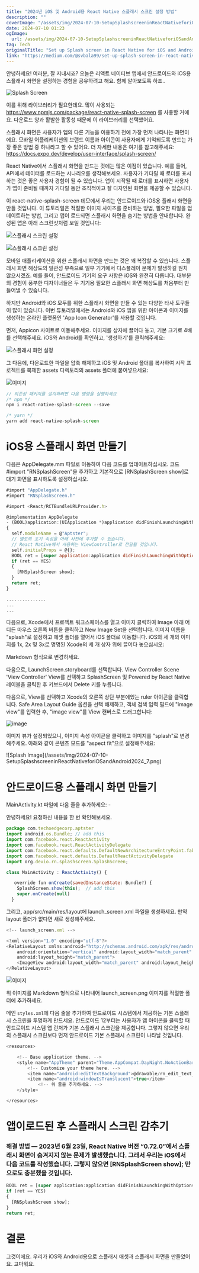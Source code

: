 ```yaml
---
title: "2024년 iOS 및 Android용 React Native 스플래시 스크린 설정 방법"
description: ""
coverImage: "/assets/img/2024-07-10-SetupSplashscreeninReactNativeforiOSandAndroid2024_0.png"
date: 2024-07-10 01:23
ogImage: 
  url: /assets/img/2024-07-10-SetupSplashscreeninReactNativeforiOSandAndroid2024_0.png
tag: Tech
originalTitle: "Set up Splash screen in React Native for iOS and Android | 2024"
link: "https://medium.com/@svbala99/set-up-splash-screen-in-react-native-for-ios-and-android-2023-dbedb87fe75e"
---
```



안녕하세요! 여러분, 잘 지내시죠? 오늘은 리액트 네이티브 앱에서 안드로이드와 iOS용 스플래시 화면을 설정하는 경험을 공유하려고 해요. 함께 알아보도록 하죠..

![Splash Screen](/assets/img/2024-07-10-SetupSplashscreeninReactNativeforiOSandAndroid2024_0.png)

이를 위해 라이브러리가 필요한데요. 많이 사용되는 https://www.npmjs.com/package/react-native-splash-screen 를 사용할 거에요. 다운로드 양과 활발한 활동성 때문에 이 라이브러리를 선택했어요.

스플래시 화면은 사용자가 앱의 다른 기능을 이용하기 전에 가장 먼저 나타나는 화면이에요. 모바일 어플리케이션의 브랜드 이름과 아이콘이 사용자에게 기억되도록 만드는 가장 좋은 방법 중 하나라고 할 수 있어요. 더 자세한 내용은 여기를 참고해주세요: https://docs.expo.dev/develop/user-interface/splash-screen/

<div class="content-ad"></div>

React Native에서 스플래시 화면을 만드는 것에는 많은 이점이 있습니다. 예를 들어, API에서 데이터를 로드하는 시나리오를 생각해보세요. 사용자가 기다릴 때 로더를 표시하는 것은 좋은 사용자 경험이 될 수 있습니다. 앱이 시작될 때 로더를 표시하면 사용자가 앱이 준비될 때까지 기다릴 동안 조직적이고 잘 디자인된 화면을 제공할 수 있습니다.

이 react-native-splash-screen 데모에서 우리는 안드로이드와 iOS용 플래시 화면을 만들 것입니다. 이 튜토리얼은 적절한 이미지 사이즈를 준비하는 방법, 필요한 파일을 업데이트하는 방법, 그리고 앱이 로드되면 스플래시 화면을 숨기는 방법을 안내합니다. 완성된 앱은 아래 스크린샷처럼 보일 것입니다:

![스플래시 스크린 설정](/assets/img/2024-07-10-SetupSplashscreeninReactNativeforiOSandAndroid2024_1.png)

![스플래시 스크린 설정](/assets/img/2024-07-10-SetupSplashscreeninReactNativeforiOSandAndroid2024_2.png)

<div class="content-ad"></div>

모바일 애플리케이션을 위한 스플래시 화면을 만드는 것은 꽤 복잡할 수 있습니다. 스플래시 화면 해상도의 일관성 부족으로 일부 기기에서 디스플레이 문제가 발생하길 원치 않으시겠죠. 예를 들어, 안드로이드 기기의 요구 사항은 iOS와 완전히 다릅니다. 대부분의 경험이 풍부한 디자이너들은 두 기기용 필요한 스플래시 화면 해상도를 처음부터 만들어낼 수 있습니다.

하지만 Android와 iOS 모두를 위한 스플래시 화면을 만들 수 있는 다양한 타사 도구들이 많이 있습니다. 이번 튜토리얼에서는 Android와 iOS 앱을 위한 아이콘과 이미지를 생성하는 온라인 플랫폼인 'App Icon Generator'를 사용할 것입니다.

먼저, Appicon 사이트로 이동해주세요. 이미지를 상자에 끌어다 놓고, 기본 크기로 4배를 선택해주세요. iOS와 Android를 확인하고, '생성하기'를 클릭해주세요:

![스플래시 화면 설정](/assets/img/2024-07-10-SetupSplashscreeninReactNativeforiOSandAndroid2024_3.png)

<div class="content-ad"></div>

그 다음에, 다운로드한 파일을 압축 해제하고 iOS 및 Android 폴더를 복사하여 시작 프로젝트를 복제한 assets 디렉토리의 assets 폴더에 붙여넣으세요:

![이미지](/assets/img/2024-07-10-SetupSplashscreeninReactNativeforiOSandAndroid2024_4.png)

```js
// 의존성 패키지를 설치하려면 다음 명령을 실행하세요
/* npm */
npm i react-native-splash-screen --save

/* yarn */
yarn add react-native-splash-screen
```

# iOS용 스플래시 화면 만들기

<div class="content-ad"></div>


다음은 AppDelegate.mm 파일로 이동하여 다음 코드를 업데이트하십시오. 코드 #import "RNSplashScreen"을 추가하고 기본적으로 [RNSplashScreen show]로 대기 화면을 표시하도록 설정하십시오.

```js
#import "AppDelegate.h"
#import "RNSplashScreen.h"

#import <React/RCTBundleURLProvider.h>

@implementation AppDelegate
- (BOOL)application:(UIApplication *)application didFinishLaunchingWithOptions:(NSDictionary *)launchOptions
{
  self.moduleName = @"Aptster";
  // 별도의 초기 속성을 아래 사전에 추가할 수 있습니다.
  // React Native에서 사용하는 ViewController로 전달될 것입니다.
  self.initialProps = @{};
  BOOL ret = [super application:application didFinishLaunchingWithOptions:launchOptions];
  if (ret == YES)
  { 
    [RNSplashScreen show];
  }
  return ret;
}

...............
...
...
```

다음으로, Xcode에서 프로젝트 워크스페이스를 열고 이미지 클릭하여 Image 아래 어디든 마우스 오른쪽 버튼을 클릭하고 New Image Set을 선택합니다. 이미지 이름을 "splash"로 설정하고 에셋 폴더를 열어서 iOS 폴더로 이동합니다. iOS의 세 개의 이미지를 1x, 2x 및 3x로 명명된 Xcode의 세 개 상자 위에 끌어다 놓으십시오:


<div class="content-ad"></div>

Markdown 형식으로 변경하세요.

다음으로, LaunchScreen.storyboard를 선택합니다. View Controller Scene 'View Controller' View를 선택하고 SplashScreen 및 Powered by React Native 레이블을 클릭한 후 키보드에서 Delete 키를 누릅니다.

다음으로, View를 선택하고 Xcode의 오른쪽 상단 부분에있는 ruler 아이콘을 클릭합니다. Safe Area Layout Guide 옵션을 선택 해제하고, 객체 검색 입력 필드에 "image view"를 입력한 후, "image view"를 View 캔버스로 드래그합니다:

![image](/assets/img/2024-07-10-SetupSplashscreeninReactNativeforiOSandAndroid2024_6.png)

<div class="content-ad"></div>

이미지 뷰가 설정되었으니, 이미지 속성 아이콘을 클릭하고 이미지를 "splash"로 변경해주세요. 아래와 같이 콘텐츠 모드를 "aspect fit"으로 설정해주세요:

\!\[Splash Image\]\(/assets/img/2024-07-10-SetupSplashscreeninReactNativeforiOSandAndroid2024_7.png\)

# 안드로이드용 스플래시 화면 만들기

MainActivity.kt 파일에 다음 줄을 추가하세요: -

<div class="content-ad"></div>


안녕하세요! 요청하신 내용을 한 번 확인해보세요.

```js
package com.techoedgecorp.aptster
import android.os.Bundle; // add this
import com.facebook.react.ReactActivity
import com.facebook.react.ReactActivityDelegate
import com.facebook.react.defaults.DefaultNewArchitectureEntryPoint.fabricEnabled
import com.facebook.react.defaults.DefaultReactActivityDelegate
import org.devio.rn.splashscreen.SplashScreen;

class MainActivity : ReactActivity() {

   override fun onCreate(savedInstanceState: Bundle?) {
    SplashScreen.show(this);  // add this
    super.onCreate(null)
  }
```

그리고, app/src/main/res/layout에 launch_screen.xml 파일을 생성하세요. 만약 layout 폴더가 없다면 새로 생성해주세요.

```js
<!-- launch_screen.xml -->

<?xml version="1.0" encoding="utf-8"?>
<RelativeLayout xmlns:android="http://schemas.android.com/apk/res/android"
    android:orientation="vertical" android:layout_width="match_parent"
    android:layout_height="match_parent">
    <ImageView android:layout_width="match_parent" android:layout_height="match_parent" android:src="@drawable/launch_screen" android:scaleType="centerCrop" />
</RelativeLayout>
```

![이미지](/assets/img/2024-07-10-SetupSplashscreeninReactNativeforiOSandAndroid2024_8.png)


<div class="content-ad"></div>

위 이미지를 Markdown 형식으로 나타내어 launch_screen.png 이미지를 적절한 폴더에 추가하세요.

메인 `styles.xml`에 다음 줄을 추가하여 안드로이드 시스템에서 제공하는 기본 스플래시 스크린을 투명하게 만드세요. 안드로이드 12부터는 사용자가 앱 아이콘을 클릭할 때 안드로이드 시스템 앱 런처가 기본 스플래시 스크린을 제공합니다. 그렇지 않으면 우리의 스플래시 스크린보다 먼저 안드로이드 기본 스플래시 스크린이 나타날 것입니다.

```js
<resources>

    <!-- Base application theme. -->
    <style name="AppTheme" parent="Theme.AppCompat.DayNight.NoActionBar">
        <!-- Customize your theme here. -->
        <item name="android:editTextBackground">@drawable/rn_edit_text_material</item>
        <item name="android:windowIsTranslucent">true</item> 
            <!-- 위 줄을 추가하세요. -->
    </style>

</resources>
```

# 앱이로드된 후 스플래시 스크린 감추기

<div class="content-ad"></div>


### 해결 방법 — 2023년 6월 23일, React Native 버전 “0.72.0”에서 스플래시 화면이 숨겨지지 않는 문제가 발생했습니다. 그래서 우리는 iOS에서 다음 코드를 작성했습니다. 그렇지 않으면 [RNSplashScreen show]; 만으로도 충분했을 것입니다.

```js
BOOL ret = [super application:application didFinishLaunchingWithOptions:launchOptions];
if (ret == YES)
{ 
  [RNSplashScreen show];
}
return ret;
```

# 결론


<div class="content-ad"></div>

그것이에요. 우리가 iOS와 Android용으로 스플래시 애셋과 스플래시 화면을 만들었어요. 고마워요.